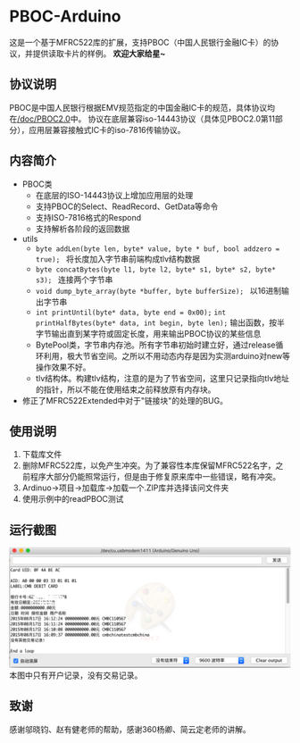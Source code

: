 # PBOC-Arduino 

这是一个基于MFRC522库的扩展，支持PBOC（中国人民银行金融IC卡）的协议，并提供读取卡片的样例。
**欢迎大家给星~**
## 协议说明
PBOC是中国人民银行根据EMV规范指定的中国金融IC卡的规范，具体协议均在[/doc/PBOC2.0](./doc/PBOC2.0)中。
协议在底层兼容iso-14443协议（具体见PBOC2.0第11部分），应用层兼容接触式IC卡的iso-7816传输协议。

## 内容简介
* PBOC类
	* 在底层的ISO-14443协议上增加应用层的处理
	* 支持PBOC的Select、ReadRecord、GetData等命令
	* 支持ISO-7816格式的Respond
	* 支持解析各阶段的返回数据
* utils
	* `byte addLen(byte len, byte* value, byte * buf, bool addzero = true);
`
	将长度加入字节串前端构成tlv结构数据
	* `byte concatBytes(byte l1, byte l2, byte* s1, byte* s2, byte* s3);
`
	连接两个字节串
	* `void dump_byte_array(byte *buffer, byte bufferSize);
`
	以16进制输出字节串
	* `int printUntil(byte* data, byte end = 0x00);`
	`int printHalfBytes(byte* data, int begin, byte len);`
	输出函数，按半字节输出直到某字符或固定长度，用来输出PBOC协议的某些信息
	* BytePool类，字节串内存池。所有字节串初始时建立好，通过release循环利用，极大节省空间。之所以不用动态内存是因为实测arduino对new等操作效果不好。
	* tlv结构体。构建tlv结构，注意的是为了节省空间，这里只记录指向tlv地址的指针，所以不能在使用结束之前释放原有内存块。
* 修正了MFRC522Extended中对于"链接块"的处理的BUG。 
	
## 使用说明
1. 下载库文件
2. 删除MFRC522库，以免产生冲突。为了兼容性本库保留MFRC522名字，之前程序大部分仍能照常运行，但是由于修复原来库中一些错误，略有冲突。
3. Ardinuo->项目->加载库->加载一个.ZIP库并选择该问文件夹
4. 使用示例中的readPBOC测试

## 运行截图
![](./examples/readPBOC/result.png)
本图中只有开户记录，没有交易记录。
## 致谢
感谢邬晓钧、赵有健老师的帮助，感谢360杨卿、简云定老师的讲解。
